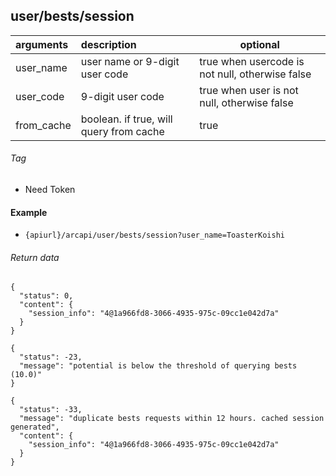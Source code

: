 ## user/bests/session

| arguments  | description                             | optional                                        |
|:-----------|:----------------------------------------|-------------------------------------------------|
| user_name  | user name or 9-digit user code          | true when usercode is not null, otherwise false |
| user_code  | 9-digit user code                       | true when user is not null, otherwise false     |
| from_cache | boolean. if true, will query from cache | true                                            |

###### Tag

* Need Token

#### Example

+ `{apiurl}/arcapi/user/bests/session?user_name=ToasterKoishi`

###### Return data

```json5
{
  "status": 0,
  "content": {
    "session_info": "4@1a966fd8-3066-4935-975c-09cc1e042d7a"
  }
}
```

```json5
{
  "status": -23,
  "message": "potential is below the threshold of querying bests (10.0)"
}
```

```json5
{
  "status": -33,
  "message": "duplicate bests requests within 12 hours. cached session generated",
  "content": {
    "session_info": "4@1a966fd8-3066-4935-975c-09cc1e042d7a"
  }
}
```
